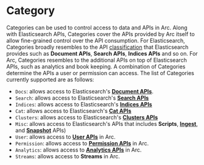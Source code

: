 # Category

Categories can be used to control access to data and APIs in Arc. Along with Elasticsearch APIs, Categories cover the APIs provided 
by Arc itself to allow fine-grained control over the API consumption. For Elasticsearch, Categories broadly resembles to the 
API [classification](https://www.elastic.co/guide/en/elasticsearch/reference/current/index.html) that Elasticsearch 
provides such as **Document APIs**, **Search APIs**, **Indices APIs** and so on. For Arc, Categories resembles to the 
additional APIs on top of Elasticsearch APIs, such as analytics and book keeping. A combination of Categories determine the 
APIs a user or permission can access. The list of Categories currently supported are as follows:

- `Docs`: allows access to Elasticsearch's [**Document APIs**](https://www.elastic.co/guide/en/elasticsearch/reference/current/docs.html).
- `Search`: allows access to Elasticsearch's [**Search APIs**](https://www.elastic.co/guide/en/elasticsearch/reference/current/search.html)
- `Indices`: allows access to Elasticsearch's [**Indices APIs**](https://www.elastic.co/guide/en/elasticsearch/reference/current/indices.html)
- `Cat`: allows access to Elasticsearch's [**Cat APIs**](https://www.elastic.co/guide/en/elasticsearch/reference/current/cat.html)
- `Clusters`: allows access to Elasticsearch's [**Clusters APIs**](https://www.elastic.co/guide/en/elasticsearch/reference/current/cluster.html)
- `Misc`: allows access to Elasticsearch's APIs that includes **Scripts**, [**Ingest**](https://www.elastic.co/guide/en/elasticsearch/reference/current/ingest-apis.html), and [**Snapshot**](https://www.elastic.co/guide/en/elasticsearch/reference/current/modules-snapshots.html) APIs)
- `User`: allows access to [**User APIs**]() in Arc.
- `Permission`: allows access to [**Permission APIs**]() in Arc.
- `Analytics`: allows access to [**Analytics APIs**]() in Arc.
- `Streams`: allows access to **Streams** in Arc.
